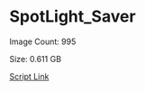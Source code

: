# SpotLight_Saver

Image Count: 995

Size: 0.611 GB

[Script Link](https://github.com/liuyal/Archive/blob/master/Python/Utilities/Miscellaneous/spotlight_saver.py)